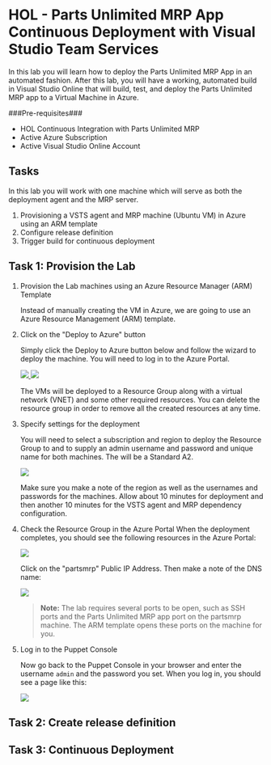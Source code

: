 # HOL - Parts Unlimited MRP App Continuous Deployment with Visual Studio Team Services #

In this lab you will learn how to deploy the Parts Unlimited MRP App in an automated fashion. After this lab, you will have a working, automated build in Visual Studio Online that will build, test, and deploy the Parts Unlimited MRP app to a Virtual Machine in Azure.


###Pre-requisites###

- HOL Continuous Integration with Parts Unlimited MRP
- Active Azure Subscription
- Active Visual Studio Online Account


## Tasks

In this lab you will work with one machine which will serve as both the deployment agent and the MRP server.

1. Provisioning a VSTS agent and MRP machine (Ubuntu VM) in Azure using an ARM template
1. Configure release definition
1. Trigger build for continuous deployment

## Task 1: Provision the Lab

1. Provision the Lab machines using an Azure Resource Manager (ARM) Template

    Instead of manually creating the VM in Azure, we are going to use an Azure Resource Management (ARM) template.
    
1. Click on the "Deploy to Azure" button
    
    Simply click the Deploy to Azure button below and follow the wizard to deploy the machine. You will need
    to log in to the Azure Portal.
                                                                     
    <a href="https://portal.azure.com/#create/Microsoft.Template/uri/https%3A%2F%2Fraw.githubusercontent.com%2Fnwcadence%2FPartsUnlimitedMRP%2FHOL_Continuous-Deployment%2Fdocs%2FHOL_Continuous-Deployment%2Fenv%2FContinuousDeploymentPartsUnlimitedMRP.json" target="_blank">
        <img src="http://azuredeploy.net/deploybutton.png"/>
    </a>
    <a href="http://armviz.io/#/?load=https%3A%2F%2Fraw.githubusercontent.com%2Fnwcadence%2FPartsUnlimitedMRP%2FHOL_Continuous-Deployment%2Fdocs%2FHOL_Continuous-Deployment%2Fenv%2FContinuousDeploymentPartsUnlimitedMRP.json" target="_blank">
        <img src="http://armviz.io/visualizebutton.png"/>
    </a>

    The VMs will be deployed to a Resource Group along with a virtual network (VNET) and some other required resources. You can 
    delete the resource group in order to remove all the created resources at any time.

1. Specify settings for the deployment
    
    You will need to select a subscription and region to deploy the Resource Group to and to supply an admin username 
    and password and unique name for both machines. The will be a Standard A2.

    ![](<media/1.jpg>)

    Make sure you make a note of the region as well as the usernames and passwords for the machines. Allow
    about 10 minutes for deployment and then another 10 minutes for the VSTS agent and MRP dependency configuration. 

1. Check the Resource Group in the Azure Portal
    When the deployment completes, you should see the following resources in the Azure Portal:

    ![](<media/2.jpg>)

    Click on the "partsmrp" Public IP Address. Then make a note of the DNS name:

    ![](<media/4.jpg>)

    >**Note:** The lab requires several ports to be open, such as SSH ports and the Parts Unlimited MRP app port on the partsmrp machine. 
	The ARM template opens these ports on the machine for you.

1. Log in to the Puppet Console

    Now go back to the Puppet Console in your browser and enter the username `admin` and the password you set. 
    When you log in, you should see a page like this:

    ![](<media/6.jpg>)

## Task 2: Create release definition


## Task 3: Continuous Deployment